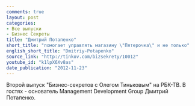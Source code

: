 ```yaml
---
comments: true
layout: post
categories:
- Все выпуски
- Бизнес Секреты
title: "Дмитрий Потапенко"
short_title: "помогает управлять магазину \"Пятерочка\" и не только"
english_short_title: "Dmitriy-Potapenko"
source_link: "http://tinkov.com/bizsekrety/10012"
youtube_id: "k1lpX6Xv8as"
date_publication: "2012-11-23"
---
```

Второй выпуск "Бизнес-секретов с Олегом Тиньковым" на РБК-ТВ. В гостях - основатель Management Development Group Дмитрий Потапенко.
